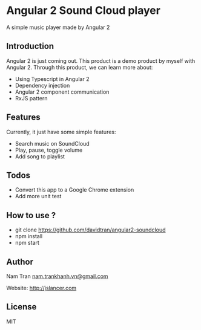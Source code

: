 # Angular 2 Sound Cloud player
A simple music player made by Angular 2

## Introduction
Angular 2 is just coming out. This product is a demo product by myself with Angular 2. Through this product, we can learn more about:
- Using Typescript in Angular 2
- Dependency injection
- Angular 2 component communication
- RxJS pattern

## Features
Currently, it just have some simple features:
- Search music on SoundCloud
- Play, pause, toggle volume
- Add song to playlist

## Todos
- Convert this app to a Google Chrome extension
- Add more unit test

## How to use ?
- git clone https://github.com/davidtran/angular2-soundcloud
- npm install
- npm start

## Author
Nam Tran <nam.trankhanh.vn@gmail.com>

Website: http://jslancer.com

## License
MIT

